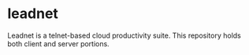 # leadnet
Leadnet is a telnet-based cloud productivity suite.  This repository holds both client and server portions.
